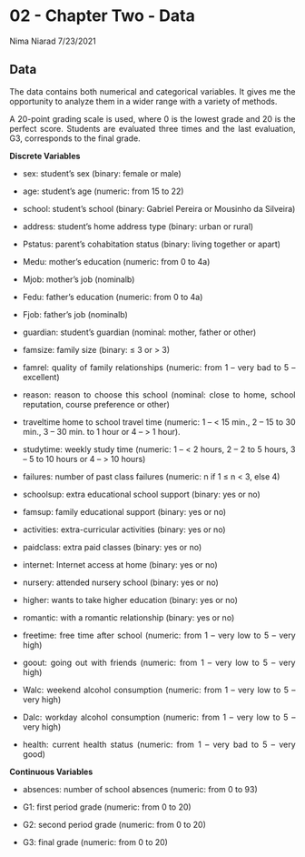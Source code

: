 02 - Chapter Two - Data
================
Nima Niarad
7/23/2021

<style> body {text-align: justify} </style>

<!-- Justify text. -->

## Data

The data contains both numerical and categorical variables. It gives me
the opportunity to analyze them in a wider range with a variety of
methods.

A 20-point grading scale is used, where 0 is the lowest grade and 20 is
the perfect score. Students are evaluated three times and the last
evaluation, G3, corresponds to the final grade.

**Discrete Variables**

-   sex: student’s sex (binary: female or male)

-   age: student’s age (numeric: from 15 to 22)

-   school: student’s school (binary: Gabriel Pereira or Mousinho da
    Silveira)

-   address: student’s home address type (binary: urban or rural)

-   Pstatus: parent’s cohabitation status (binary: living together or
    apart)

-   Medu: mother’s education (numeric: from 0 to 4a)

-   Mjob: mother’s job (nominalb)

-   Fedu: father’s education (numeric: from 0 to 4a)

-   Fjob: father’s job (nominalb)

-   guardian: student’s guardian (nominal: mother, father or other)

-   famsize: family size (binary: ≤ 3 or &gt; 3)

-   famrel: quality of family relationships (numeric: from 1 – very bad
    to 5 – excellent)

-   reason: reason to choose this school (nominal: close to home, school
    reputation, course preference or other)

-   traveltime home to school travel time (numeric: 1 – &lt; 15 min., 2
    – 15 to 30 min., 3 – 30 min. to 1 hour or 4 – &gt; 1 hour).

-   studytime: weekly study time (numeric: 1 – &lt; 2 hours, 2 – 2 to 5
    hours, 3 – 5 to 10 hours or 4 – &gt; 10 hours)

-   failures: number of past class failures (numeric: n if 1 ≤ n &lt; 3,
    else 4)

-   schoolsup: extra educational school support (binary: yes or no)

-   famsup: family educational support (binary: yes or no)

-   activities: extra-curricular activities (binary: yes or no)

-   paidclass: extra paid classes (binary: yes or no)

-   internet: Internet access at home (binary: yes or no)

-   nursery: attended nursery school (binary: yes or no)

-   higher: wants to take higher education (binary: yes or no)

-   romantic: with a romantic relationship (binary: yes or no)

-   freetime: free time after school (numeric: from 1 – very low to 5 –
    very high)

-   goout: going out with friends (numeric: from 1 – very low to 5 –
    very high)

-   Walc: weekend alcohol consumption (numeric: from 1 – very low to 5 –
    very high)

-   Dalc: workday alcohol consumption (numeric: from 1 – very low to 5 –
    very high)

-   health: current health status (numeric: from 1 – very bad to 5 –
    very good)

**Continuous Variables**

-   absences: number of school absences (numeric: from 0 to 93)

-   G1: first period grade (numeric: from 0 to 20)

-   G2: second period grade (numeric: from 0 to 20)

-   G3: final grade (numeric: from 0 to 20)
